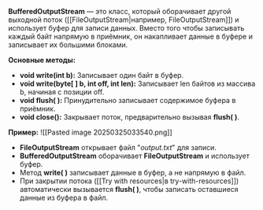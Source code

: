 
**BufferedOutputStream** — это класс, который оборачивает другой выходной поток ([[FileOutputStream|например, FileOutputStream]]) и использует буфер для записи данных.
Вместо того чтобы записывать каждый байт напрямую в приёмник, он накапливает данные в буфере и записывает их большими блоками.

**Основные методы:**
- **void write(int b):** Записывает один байт в буфер. 
- **void write(byte[ ] b, int off, int len):** Записывает len байтов из массива b, начиная с позиции off.
- **void flush( ):** Принудительно записывает содержимое буфера в приёмник.
- **void close():** Закрывает поток, предварительно вызывая **flush( )**.

**Пример:**
![[Pasted image 20250325033540.png]]
- **FileOutputStream** открывает файл "*output.txt*" для записи.
- **BufferedOutputStream** оборачивает **FileOutputStream** и использует буфер.
- Метод **write( )** записывает данные в буфер, а не напрямую в файл.
- При закрытии потока ([[Try with resources|в try-with-resources]]) автоматически вызывается **flush( )**, чтобы записать оставшиеся данные из буфера в файл.
